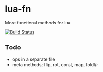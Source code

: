 # lua-fn
More functional methods for lua

[![Build Status](https://travis-ci.org/m0tive/lua-fn.svg?branch=master)](https://travis-ci.org/m0tive/lua-fn)

## Todo
* ops in a separate file
* meta methods; flip, rot, const, map, foldl/r
